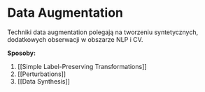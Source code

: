 # Data Augmentation
Techniki data augmentation polegają na tworzeniu syntetycznych, dodatkowych obserwacji w obszarze NLP i CV.

**Sposoby:**
1. [[Simple Label-Preserving Transformations]]
2. [[Perturbations]]
3. [[Data Synthesis]]